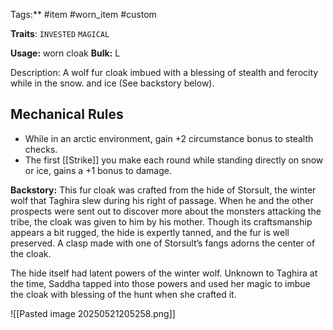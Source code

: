 Tags:** #item #worn_item #custom

**Traits**: `INVESTED` `MAGICAL`

**Usage:** worn cloak
**Bulk:** L

Description: A wolf fur cloak imbued with a blessing of stealth and ferocity while in the snow. and ice (See backstory below).

## Mechanical Rules

- While in an arctic environment, gain +2 circumstance bonus to stealth checks.
- The first [[Strike]] you make each round while standing directly on snow or ice, gains a +1 bonus to damage. 

**Backstory:** This fur cloak was crafted from the hide of Storsult, the winter wolf that Taghira slew during his right of passage. When he and the other prospects were sent out to discover more about the monsters attacking the tribe, the cloak was given to him by his mother. Though its craftsmanship appears a bit rugged, the hide is expertly tanned, and the fur is well preserved. A clasp made with one of Storsult’s fangs adorns the center of the cloak. 

The hide itself had latent powers of the winter wolf. Unknown to Taghira at the time, Saddha  tapped into those powers and used her magic to imbue the cloak with blessing of the hunt when she crafted it. 


![[Pasted image 20250521205258.png]]
